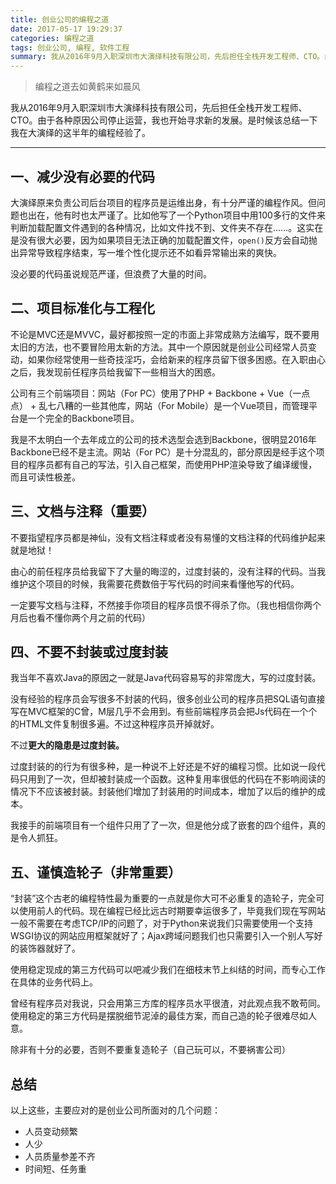 ```yaml
---
title: 创业公司的编程之道
date: 2017-05-17 19:29:37
categories: 编程之道
tags: 创业公司, 编程, 软件工程
summary: 我从2016年9月入职深圳市大演绎科技有限公司，先后担任全栈开发工程师、CTO。由于各种原因公司停止运营，我也开始寻求新的发展。是时候该总结一下我在大演绎的这半年的编程经验了。
---
```


> 编程之道去如黄鹤来如晨风

我从2016年9月入职深圳市大演绎科技有限公司，先后担任全栈开发工程师、CTO。由于各种原因公司停止运营，我也开始寻求新的发展。是时候该总结一下我在大演绎的这半年的编程经验了。

****

## 一、减少没有必要的代码

大演绎原来负责公司后台项目的程序员是运维出身，有十分严谨的编程作风。但问题也出在，他有时也太严谨了。比如他写了一个Python项目中用100多行的文件来判断加载配置文件遇到的各种情况，比如文件找不到、文件夹不存在……。这实在是没有很大必要，因为如果项目无法正确的加载配置文件，`open()`反方会自动抛出异常导致程序结束，写一堆个性化提示还不如看异常输出来的爽快。

没必要的代码虽说规范严谨，但浪费了大量的时间。

## 二、项目标准化与工程化

不论是MVC还是MVVC，最好都按照一定的市面上非常成熟方法编写，既不要用太旧的方法，也不要冒险用太新的方法。其中一个原因就是创业公司经常人员变动，如果你经常使用一些奇技淫巧，会给新来的程序员留下很多困惑。在入职由心之后，我发现前任程序员给我留下一些相当大的困惑。

公司有三个前端项目：网站（For PC）使用了PHP + Backbone + Vue（一点点） + 乱七八糟的一些其他库，网站（For Mobile）是一个Vue项目，而管理平台是一个完全的Backbone项目。

我是不太明白一个去年成立的公司的技术选型会选到Backbone，很明显2016年Backbone已经不是主流。网站（For PC）是十分混乱的，部分原因是经手这个项目的程序员都有自己的写法，引入自己框架，而使用PHP渲染导致了编译缓慢，而且可读性极差。

## 三、文档与注释（重要）

不要指望程序员都是神仙，没有文档注释或者没有易懂的文档注释的代码维护起来就是地狱！

由心的前任程序员给我留下了大量的晦涩的，过度封装的，没有注释的代码。当我维护这个项目的时候，我需要花费数倍于写代码的时间来看懂他写的代码。

一定要写文档与注释，不然接手你项目的程序员恨不得杀了你。（我也相信你两个月后也看不懂你两个月之前的代码）

## 四、不要不封装或过度封装

我当年不喜欢Java的原因之一就是Java代码容易写的非常庞大，写的过度封装。

没有经验的程序员会写很多不封装的代码，很多创业公司的程序员把SQL语句直接写在MVC框架的C曾，M层几乎不会用到。有些前端程序员会把Js代码在一个个的HTML文件复制很多遍。不过这种程序员开掉就好。

不过**更大的隐患是过度封装。**

过度封装的的行为有很多种，是一种说不上好还是不好的编程习惯。比如说一段代码只用到了一次，但却被封装成一个函数。这种复用率很低的代码在不影响阅读的情况下不应该被封装。封装他们增加了封装用的时间成本，增加了以后的维护的成本。

我接手的前端项目有一个组件只用了了一次，但是他分成了嵌套的四个组件，真的是令人抓狂。

## 五、谨慎造轮子（非常重要）

“封装”这个古老的编程特性最为重要的一点就是你大可不必重复的造轮子，完全可以使用前人的代码。现在编程已经比远古时期要幸运很多了，毕竟我们现在写网站一般不需要在考虑TCP/IP的问题了，对于Python来说我们只需要使用一个支持WSGI协议的网站应用框架就好了；Ajax跨域问题我们也只需要引入一个别人写好的装饰器就好了。

使用稳定现成的第三方代码可以吧减少我们在细枝末节上纠结的时间，而专心工作在具体的业务代码上。

曾经有程序员对我说，只会用第三方库的程序员水平很渣，对此观点我不敢苟同。使用稳定的第三方代码是摆脱细节泥淖的最佳方案，而自己造的轮子很难尽如人意。

除非有十分的必要，否则不要重复造轮子（自己玩可以，不要祸害公司）

## 总结

以上这些，主要应对的是创业公司所面对的几个问题：

- 人员变动频繁
- 人少
- 人员质量参差不齐
- 时间短、任务重